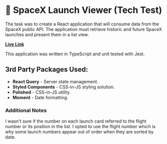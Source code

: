# 🚀 SpaceX Launch Viewer (Tech Test)

The task was to create a React application that will consume data from the SpaceX public API. The application must retrieve historic and future SpaceX launches and present them in a list view.

[**Live Link**](https://strawberrysunset.github.io)

This application was written in TypeScript and unit tested with Jest.

## 3rd Party Packages Used: 
- **React Query** - Server state management.
- **Styled Components** - CSS-in-JS styling solution.
- **Polished** - CSS-in-JS utility.
- **Moment** - Date formatting.

### Additional Notes
I wasn't sure if the number on each launch card referred to the flight number or its position in the list. I opted to use the flight number which is why some launch numbers appear out of order when they are sorted by date.



